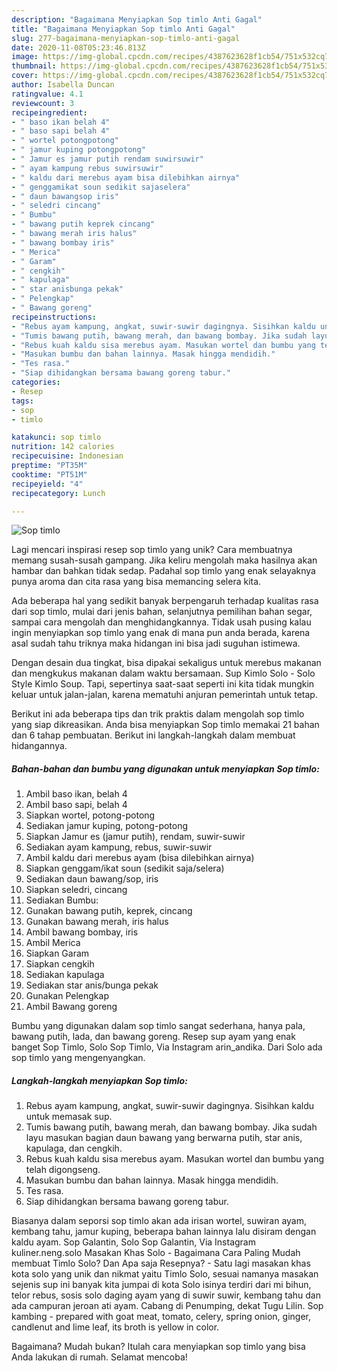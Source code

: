 ```yaml
---
description: "Bagaimana Menyiapkan Sop timlo Anti Gagal"
title: "Bagaimana Menyiapkan Sop timlo Anti Gagal"
slug: 277-bagaimana-menyiapkan-sop-timlo-anti-gagal
date: 2020-11-08T05:23:46.813Z
image: https://img-global.cpcdn.com/recipes/4387623628f1cb54/751x532cq70/sop-timlo-foto-resep-utama.jpg
thumbnail: https://img-global.cpcdn.com/recipes/4387623628f1cb54/751x532cq70/sop-timlo-foto-resep-utama.jpg
cover: https://img-global.cpcdn.com/recipes/4387623628f1cb54/751x532cq70/sop-timlo-foto-resep-utama.jpg
author: Isabella Duncan
ratingvalue: 4.1
reviewcount: 3
recipeingredient:
- " baso ikan belah 4"
- " baso sapi belah 4"
- " wortel potongpotong"
- " jamur kuping potongpotong"
- " Jamur es jamur putih rendam suwirsuwir"
- " ayam kampung rebus suwirsuwir"
- " kaldu dari merebus ayam bisa dilebihkan airnya"
- " genggamikat soun sedikit sajaselera"
- " daun bawangsop iris"
- " seledri cincang"
- " Bumbu"
- " bawang putih keprek cincang"
- " bawang merah iris halus"
- " bawang bombay iris"
- " Merica"
- " Garam"
- " cengkih"
- " kapulaga"
- " star anisbunga pekak"
- " Pelengkap"
- " Bawang goreng"
recipeinstructions:
- "Rebus ayam kampung, angkat, suwir-suwir dagingnya. Sisihkan kaldu untuk memasak sup."
- "Tumis bawang putih, bawang merah, dan bawang bombay. Jika sudah layu masukan bagian daun bawang yang berwarna putih, star anis, kapulaga, dan cengkih."
- "Rebus kuah kaldu sisa merebus ayam. Masukan wortel dan bumbu yang telah digongseng."
- "Masukan bumbu dan bahan lainnya. Masak hingga mendidih."
- "Tes rasa."
- "Siap dihidangkan bersama bawang goreng tabur."
categories:
- Resep
tags:
- sop
- timlo

katakunci: sop timlo 
nutrition: 142 calories
recipecuisine: Indonesian
preptime: "PT35M"
cooktime: "PT51M"
recipeyield: "4"
recipecategory: Lunch

---
```



![Sop timlo](https://img-global.cpcdn.com/recipes/4387623628f1cb54/751x532cq70/sop-timlo-foto-resep-utama.jpg)

Lagi mencari inspirasi resep sop timlo yang unik? Cara membuatnya memang susah-susah gampang. Jika keliru mengolah maka hasilnya akan hambar dan bahkan tidak sedap. Padahal sop timlo yang enak selayaknya punya aroma dan cita rasa yang bisa memancing selera kita.

Ada beberapa hal yang sedikit banyak berpengaruh terhadap kualitas rasa dari sop timlo, mulai dari jenis bahan, selanjutnya pemilihan bahan segar, sampai cara mengolah dan menghidangkannya. Tidak usah pusing kalau ingin menyiapkan sop timlo yang enak di mana pun anda berada, karena asal sudah tahu triknya maka hidangan ini bisa jadi suguhan istimewa.

Dengan desain dua tingkat, bisa dipakai sekaligus untuk merebus makanan dan mengkukus makanan dalam waktu bersamaan. Sup Kimlo Solo - Solo Style Kimlo Soup. Tapi, sepertinya saat-saat seperti ini kita tidak mungkin keluar untuk jalan-jalan, karena mematuhi anjuran pemerintah untuk tetap.


Berikut ini ada beberapa tips dan trik praktis dalam mengolah sop timlo yang siap dikreasikan. Anda bisa menyiapkan Sop timlo memakai 21 bahan dan 6 tahap pembuatan. Berikut ini langkah-langkah dalam membuat hidangannya.

<!--inarticleads1-->

##### Bahan-bahan dan bumbu yang digunakan untuk menyiapkan Sop timlo:

1. Ambil  baso ikan, belah 4
1. Ambil  baso sapi, belah 4
1. Siapkan  wortel, potong-potong
1. Sediakan  jamur kuping, potong-potong
1. Siapkan  Jamur es (jamur putih), rendam, suwir-suwir
1. Sediakan  ayam kampung, rebus, suwir-suwir
1. Ambil  kaldu dari merebus ayam (bisa dilebihkan airnya)
1. Siapkan  genggam/ikat soun (sedikit saja/selera)
1. Sediakan  daun bawang/sop, iris
1. Siapkan  seledri, cincang
1. Sediakan  Bumbu:
1. Gunakan  bawang putih, keprek, cincang
1. Gunakan  bawang merah, iris halus
1. Ambil  bawang bombay, iris
1. Ambil  Merica
1. Siapkan  Garam
1. Siapkan  cengkih
1. Sediakan  kapulaga
1. Sediakan  star anis/bunga pekak
1. Gunakan  Pelengkap
1. Ambil  Bawang goreng


Bumbu yang digunakan dalam sop timlo sangat sederhana, hanya pala, bawang putih, lada, dan bawang goreng. Resep sup ayam yang enak banget Sop Timlo, Solo Sop Timlo, Via Instagram arin_andika. Dari Solo ada sop timlo yang mengenyangkan. 

<!--inarticleads2-->

##### Langkah-langkah menyiapkan Sop timlo:

1. Rebus ayam kampung, angkat, suwir-suwir dagingnya. Sisihkan kaldu untuk memasak sup.
1. Tumis bawang putih, bawang merah, dan bawang bombay. Jika sudah layu masukan bagian daun bawang yang berwarna putih, star anis, kapulaga, dan cengkih.
1. Rebus kuah kaldu sisa merebus ayam. Masukan wortel dan bumbu yang telah digongseng.
1. Masukan bumbu dan bahan lainnya. Masak hingga mendidih.
1. Tes rasa.
1. Siap dihidangkan bersama bawang goreng tabur.


Biasanya dalam seporsi sop timlo akan ada irisan wortel, suwiran ayam, kembang tahu, jamur kuping, beberapa bahan lainnya lalu disiram dengan kaldu ayam. Sop Galantin, Solo Sop Galantin, Via Instagram kuliner.neng.solo Masakan Khas Solo - Bagaimana Cara Paling Mudah membuat Timlo Solo? Dan Apa saja Resepnya? - Satu lagi masakan khas kota solo yang unik dan nikmat yaitu Timlo Solo, sesuai namanya masakan sejenis sup ini banyak kita jumpai di kota Solo isinya terdiri dari mi bihun, telor rebus, sosis solo daging ayam yang di suwir suwir, kembang tahu dan ada campuran jeroan ati ayam. Cabang di Penumping, dekat Tugu Lilin. Sop kambing - prepared with goat meat, tomato, celery, spring onion, ginger, candlenut and lime leaf, its broth is yellow in color. 

Bagaimana? Mudah bukan? Itulah cara menyiapkan sop timlo yang bisa Anda lakukan di rumah. Selamat mencoba!
